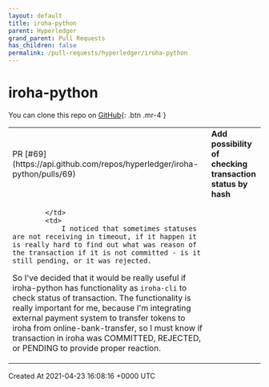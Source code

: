 ```yaml
---
layout: default
title: iroha-python
parent: Hyperledger
grand_parent: Pull Requests
has_children: false
permalink: /pull-requests/hyperledger/iroha-python
---
```


# iroha-python

You can clone this repo on <span class="fs-3">[GitHub](https://github.com/hyperledger/iroha-python){: .btn .mr-4 }</span>


<div class="code-example" markdown="1">
    <table>
        <tr>
            <td>
                PR [#69](https://api.github.com/repos/hyperledger/iroha-python/pulls/69)
            </td>
            <td>
                <b>
                    Add possibility of checking transaction status by hash
                </b>
            </td>
        </tr>
        <tr>
            <td>
                
            </td>
            <td>
                I noticed that sometimes statuses are not receiving in timeout, if it happen it is really hard to find out what was reason of the transaction if it is not committed - is it still pending, or it was rejected.
So I've decided that it would be really useful if iroha-python has functionality as `iroha-cli` to check status of transaction.
The functionality is really important for me, because I'm integrating external payment system to transfer tokens to iroha from online-bank-transfer, so I must know if transaction in iroha was COMMITTED, REJECTED, or PENDING to provide proper reaction.
            </td>
        </tr>
    </table>
    <div class="right-align">
        Created At 2021-04-23 16:08:16 +0000 UTC
    </div>
</div>

